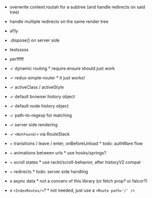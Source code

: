 
- overwrite context.routah for a subtree (and handle redirects on said tree)
- handle multiple redirects on the same render tree
- a11y
- .dispose() on server side
- testsssss
- perfffff


- ✓ dynamic routing * require.ensure should just work
- ✓ redux-simple-router * it just works!
- ✓ activeClass / activeStyle
- ✓ default browser history object
- ✓ default node history object
- ✓ path-to-regexp for matching
- ✓ server side rendering
- ✓ `<NotFound/>` via RouteStack


- ~ transitions / leave / enter, onBeforeUnload * todo: authWare flow
- ~ animations between urls * use hooks/springs?
- ~ scroll states * use rackt/scroll-behavior, after historyV2 compat
- ~ redirects * todo: server side handling


- x async data * not a concern of this library (or fetch prop? or falcor?)
- x `<IndexRoutex/>`? * not needed, just use a `<Route path='/' />`
